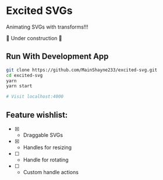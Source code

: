 # Excited SVGs

Animating SVGs with transforms!!!

🚧 Under construction 🚧

## Run With Development App
```bash
git clone https://github.com/MainShayne233/excited-svg.git
cd excited-svg
yarn
yarn start

# Visit localhost:4000
```

## Feature wishlist:

- [x] - Draggable SVGs
- [x] - Handles for resizing
- [ ] - Handle for rotating
- [ ] - Custom handle actions
